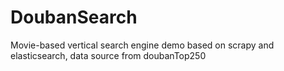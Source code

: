 # DoubanSearch
Movie-based vertical search engine demo based on scrapy and elasticsearch, data source from doubanTop250
